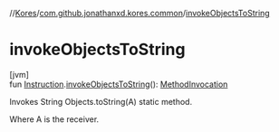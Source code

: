 //[Kores](../../index.md)/[com.github.jonathanxd.kores.common](index.md)/[invokeObjectsToString](invoke-objects-to-string.md)

# invokeObjectsToString

[jvm]\
fun [Instruction](../com.github.jonathanxd.kores/-instruction/index.md).[invokeObjectsToString](invoke-objects-to-string.md)(): [MethodInvocation](../com.github.jonathanxd.kores.base/-method-invocation/index.md)

Invokes String Objects.toString(A) static method.

Where A is the receiver.
